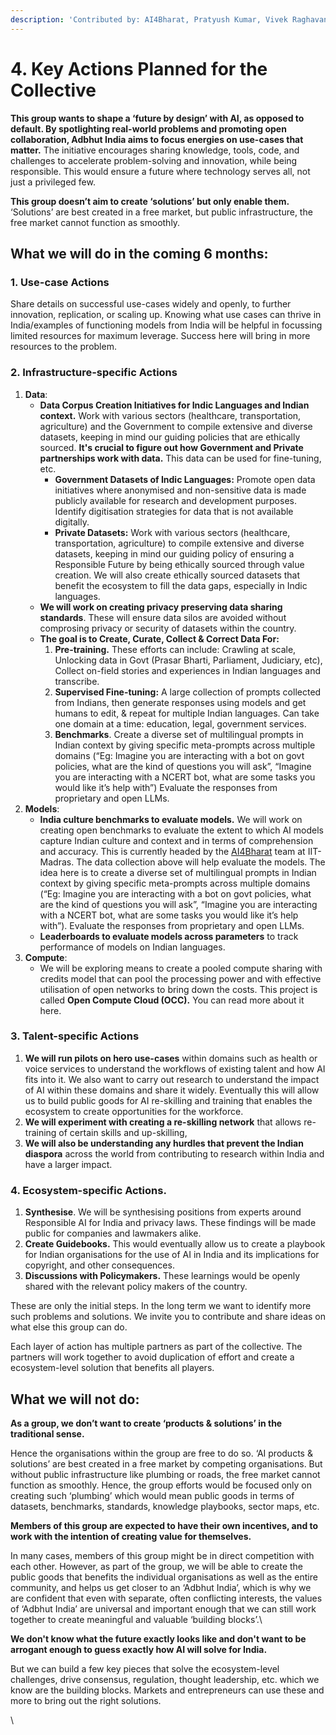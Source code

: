 ```yaml
---
description: 'Contributed by: AI4Bharat, Pratyush Kumar, Vivek Raghavan, People+AI Team'
---
```


# 4. Key Actions Planned for the Collective

**This group wants to shape a ‘future by design’ with AI, as opposed to default. By spotlighting real-world problems and promoting open collaboration, Adbhut India aims to focus energies on use-cases that matter.** The initiative encourages sharing knowledge, tools, code, and challenges to accelerate problem-solving and innovation, while being responsible. This would ensure a future where technology serves all, not just a privileged few. &#x20;

**This group doesn’t aim to create ‘solutions’ but only enable them.** ‘Solutions’ are best created in a free market, but public infrastructure, the free market cannot function as smoothly.



## What we will do in the coming 6 months:

### **1. Use-case Actions**

Share details on successful use-cases widely and openly, to further innovation, replication, or scaling up. Knowing what use cases can thrive in India/examples of functioning models from India will be helpful in focussing limited resources for maximum leverage. Success here will bring in more resources to the problem.

### **2. Infrastructure-specific Actions**&#x20;

1. **Data**:
   * **Data Corpus Creation Initiatives for Indic Languages and Indian context.** Work with various sectors (healthcare, transportation, agriculture) and the Government to compile extensive and diverse datasets, keeping in mind our guiding policies that are ethically sourced. **It's crucial to figure out how Government and Private partnerships work with data.** This data can be used for fine-tuning, etc.&#x20;
     * **Government Datasets of Indic Languages:** Promote open data initiatives where anonymised and non-sensitive data is made publicly available for research and development purposes. Identify digitisation strategies for data that is not available digitally.&#x20;
     * **Private Datasets:**  Work with various sectors (healthcare, transportation, agriculture) to compile extensive and diverse datasets, keeping in mind our guiding policy of ensuring a Responsible Future by being ethically sourced through value creation. We will also create ethically sourced datasets that benefit the ecosystem to fill the data gaps, especially in Indic languages.&#x20;
   * **We will work on creating privacy preserving data sharing standards**. These will ensure data silos are avoided without comprosing privacy or security of datasets within the country.
   * **The goal is to Create, Curate, Collect & Correct Data For:**
     1. **Pre-training.** These efforts can include: Crawling at scale, Unlocking data in Govt (Prasar Bharti, Parliament, Judiciary, etc),  Collect on-field stories and experiences in Indian languages and transcribe.
     2. **Supervised Fine-tuning:** A large collection of prompts collected from Indians, then generate responses using models and get humans to edit, & repeat for multiple Indian languages. Can take one domain at a time: education, legal, government services.
     3. **Benchmarks**. Create a diverse set of multilingual prompts in Indian context by giving specific meta-prompts across multiple domains (“Eg: Imagine you are interacting with a bot on govt policies, what are the kind of questions you will ask”, “Imagine you are interacting with a NCERT bot, what are some tasks you would like it’s help with”) Evaluate the responses from proprietary and open LLMs.&#x20;
2. **Models**:&#x20;
   * **India culture benchmarks to evaluate models.** We will work on creating open benchmarks to evaluate the extent to which AI models capture Indian culture and context and in terms of comprehension and accuracy. This is currently headed by the [AI4Bharat](https://ai4bharat.iitm.ac.in/) team at IIT-Madras. The data collection above will help evaluate the models. The idea here is to create a diverse set of multilingual prompts in Indian context by giving specific meta-prompts across multiple domains (“Eg: Imagine you are interacting with a bot on govt policies, what are the kind of questions you will ask”, “Imagine you are interacting with a NCERT bot, what are some tasks you would like it’s help with”). Evaluate the responses from proprietary and open LLMs.
   * **Leaderboards to evaluate models across parameters** to track performance of models on Indian languages.
3. **Compute**:&#x20;
   * We will be exploring means to create a pooled compute sharing with credits model that can pool the processing power and with effective utilisation of open networks to bring down the costs. This project is called **Open Compute Cloud (OCC).** You can read more about it here.



### **3. Talent-specific Actions**

1. **We will run pilots on hero use-cases** within domains such as health or voice services to understand the workflows of existing talent and how AI fits into it. We also want to carry out research to understand the impact of AI within these domains and share it widely. Eventually this will allow us to build public goods for AI re-skilling and training that enables the ecosystem to create opportunities for the workforce.
2. **We will experiment with creating a re-skilling network** that allows re-training of certain skills and up-skilling,
3. **We will also be understanding any hurdles that prevent the Indian diaspora** across the world from contributing to research within India and have a larger impact.



### **4. Ecosystem-specific Actions.**&#x20;

1. **Synthesise**. We will be synthesising positions from experts around Responsible AI for India and privacy laws. These findings will be made public for companies and lawmakers alike.&#x20;
2. **Create Guidebooks.** This would eventually allow us to create a playbook for Indian organisations for the use of AI in India and its implications for copyright, and other consequences.
3. **Discussions with Policymakers.** These learnings would be openly shared with the relevant policy makers of the country.&#x20;

These are only the initial steps. In the long term we want to identify more such problems and solutions. We invite you to contribute and share ideas on what else this group can do.

Each layer of action has multiple partners as part of the collective. The partners will work together to avoid duplication of effort and create a ecosystem-level solution that benefits all players.



## What we will not do:

**As a group, we don’t want to create ‘products & solutions’ in the traditional sense.**

Hence the organisations within the group are free to do so. ‘AI products & solutions’ are best created in a free market by competing organisations. But without public infrastructure like plumbing or roads, the free market cannot function as smoothly. Hence, the group efforts would be focused only on creating such ‘plumbing’ which would mean public goods in terms of datasets, benchmarks, standards, knowledge playbooks, sector maps, etc.



**Members of this group are expected to have their own incentives, and to work with the intention of creating value for themselves.**&#x20;

In many cases, members of this group might be in direct competition with each other. However, as part of the group, we will be able to create the public goods that benefits the individual organisations as well as the entire community, and helps us get closer to an ‘Adbhut India’, which is why we are confident that even with separate, often conflicting interests, the values of ‘Adbhut India’ are universal and important enough that we can still work together to create meaningful and valuable ‘building blocks’.\


**We don't know what the future exactly looks like and don't want to be arrogant enough to guess exactly how AI will solve for India.**&#x20;

But we can build a few key pieces that solve the ecosystem-level challenges, drive consensus, regulation, thought leadership, etc. which we know are the building blocks. Markets and entrepreneurs can use these and more to bring out the right solutions.

\
